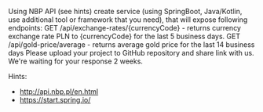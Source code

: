 Using NBP API (see hints) create service (using SpringBoot, Java/Kotlin, use additional tool or framework that you need), that will expose following endpoints:
GET /api/exchange-rates/{currencyCode} - returns currency exchange rate PLN to {currencyCode} for the last 5 business days.
GET /api/gold-price/average - returns average gold price for the last 14 business days
Please upload your project to GitHub repository and share link with us. We're waiting for your response 2 weeks.

Hints:
* http://api.nbp.pl/en.html
* https://start.spring.io/
